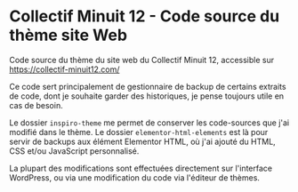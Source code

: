 # Collectif Minuit 12 - Code source du thème site Web

Code source du thème du site web du Collectif Minuit 12, accessible sur <https://collectif-minuit12.com/>

Ce code sert principalement de gestionnaire de backup de certains extraits de code, dont je souhaite garder des historiques, je pense toujours utile en cas de besoin.

Le dossier `inspiro-theme` me permet de conserver les code-sources que j'ai modifié dans le thème. Le dossier `elementor-html-elements` est là pour servir de backups aux élément Elementor HTML, où j'ai  ajouté du HTML, CSS et/ou JavaScript personnalisé.

La plupart des modifications sont effectuées directement sur l'interface WordPress, ou via une modification du code via l'éditeur de thèmes.
